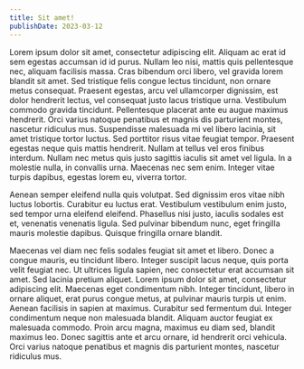 ```yaml
---
title: Sit amet!
publishDate: 2023-03-12
---
```


Lorem ipsum dolor sit amet, consectetur adipiscing elit. Aliquam ac erat id sem egestas accumsan id id purus. Nullam leo nisi, mattis quis pellentesque nec, aliquam facilisis massa. Cras bibendum orci libero, vel gravida lorem blandit sit amet. Sed tristique felis congue lectus tincidunt, non ornare metus consequat. Praesent egestas, arcu vel ullamcorper dignissim, est dolor hendrerit lectus, vel consequat justo lacus tristique urna. Vestibulum commodo gravida tincidunt. Pellentesque placerat ante eu augue maximus hendrerit. Orci varius natoque penatibus et magnis dis parturient montes, nascetur ridiculus mus. Suspendisse malesuada mi vel libero lacinia, sit amet tristique tortor luctus. Sed porttitor risus vitae feugiat tempor. Praesent egestas neque quis mattis hendrerit. Nullam at tellus vel eros finibus interdum. Nullam nec metus quis justo sagittis iaculis sit amet vel ligula. In a molestie nulla, in convallis urna. Maecenas nec sem enim. Integer vitae turpis dapibus, egestas lorem eu, viverra tortor.

Aenean semper eleifend nulla quis volutpat. Sed dignissim eros vitae nibh luctus lobortis. Curabitur eu luctus erat. Vestibulum vestibulum enim justo, sed tempor urna eleifend eleifend. Phasellus nisi justo, iaculis sodales est et, venenatis venenatis ligula. Sed pulvinar bibendum nunc, eget fringilla mauris molestie dapibus. Quisque fringilla ornare blandit.

Maecenas vel diam nec felis sodales feugiat sit amet et libero. Donec a congue mauris, eu tincidunt libero. Integer suscipit lacus neque, quis porta velit feugiat nec. Ut ultrices ligula sapien, nec consectetur erat accumsan sit amet. Sed lacinia pretium aliquet. Lorem ipsum dolor sit amet, consectetur adipiscing elit. Maecenas eget condimentum nibh. Integer tincidunt, libero in ornare aliquet, erat purus congue metus, at pulvinar mauris turpis ut enim. Aenean facilisis in sapien at maximus. Curabitur sed fermentum dui. Integer condimentum neque non malesuada blandit. Aliquam auctor feugiat ex malesuada commodo. Proin arcu magna, maximus eu diam sed, blandit maximus leo. Donec sagittis ante et arcu ornare, id hendrerit orci vehicula. Orci varius natoque penatibus et magnis dis parturient montes, nascetur ridiculus mus.
